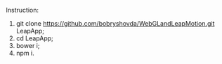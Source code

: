 Instruction:
1. git clone https://github.com/bobryshovda/WebGLandLeapMotion.git LeapApp;
2. cd LeapApp;
3. bower i;
4. npm i.
